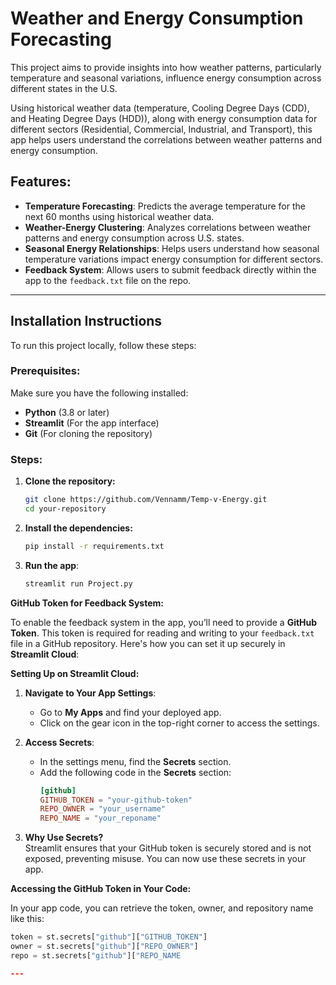 # Weather and Energy Consumption Forecasting

This project aims to provide insights into how weather patterns, particularly temperature and seasonal variations, influence energy consumption across different states in the U.S. 

Using historical weather data (temperature, Cooling Degree Days (CDD), and Heating Degree Days (HDD)), along with energy consumption data for different sectors (Residential, Commercial, Industrial, and Transport), this app helps users understand the correlations between weather patterns and energy consumption.

## Features:
- **Temperature Forecasting**: Predicts the average temperature for the next 60 months using historical weather data.
- **Weather-Energy Clustering**: Analyzes correlations between weather patterns and energy consumption across U.S. states.
- **Seasonal Energy Relationships**: Helps users understand how seasonal temperature variations impact energy consumption for different sectors.
- **Feedback System**: Allows users to submit feedback directly within the app to the `feedback.txt` file on the repo.

---
## Installation Instructions

To run this project locally, follow these steps:

### Prerequisites:
Make sure you have the following installed:
- **Python** (3.8 or later)
- **Streamlit** (For the app interface)
- **Git** (For cloning the repository)

### Steps:

1. **Clone the repository:**

   ```bash
   git clone https://github.com/Vennamm/Temp-v-Energy.git
   cd your-repository

2. **Install the dependencies:**
   ```bash
   pip install -r requirements.txt

3. **Run the app**:
   ```bash
   streamlit run Project.py

**GitHub Token for Feedback System:**

   To enable the feedback system in the app, you’ll need to provide a **GitHub Token**. This token is required for reading and writing to your `feedback.txt` file in a GitHub repository. Here's how you can set it up securely in **Streamlit Cloud**:
   
   **Setting Up on Streamlit Cloud:**
   
   1. **Navigate to Your App Settings**:
      - Go to **My Apps** and find your deployed app.
      - Click on the gear icon in the top-right corner to access the settings.
   
   2. **Access Secrets**:
      - In the settings menu, find the **Secrets** section.
      - Add the following code in the **Secrets** section:
        ```toml
        [github]
        GITHUB_TOKEN = "your-github-token"
        REPO_OWNER = "your_username"
        REPO_NAME = "your_reponame"
        ```
   
   3. **Why Use Secrets?**  
      Streamlit ensures that your GitHub token is securely stored and is not exposed, preventing misuse. You can now use these secrets in your app.
   
   **Accessing the GitHub Token in Your Code:**
   
   In your app code, you can retrieve the token, owner, and repository name like this:
   ```python
   token = st.secrets["github"]["GITHUB_TOKEN"]
   owner = st.secrets["github"]["REPO_OWNER"]
   repo = st.secrets["github"]["REPO_NAME

---

